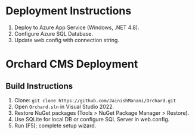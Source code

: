 # Deployment Instructions
1. Deploy to Azure App Service (Windows, .NET 4.8).
2. Configure Azure SQL Database.
3. Update web.config with connection string.

# Orchard CMS Deployment
## Build Instructions
1. Clone: `git clone https://github.com/JainishManani/Orchard.git`
2. Open `Orchard.sln` in Visual Studio 2022.
3. Restore NuGet packages (Tools > NuGet Package Manager > Restore).
4. Use SQLite for local DB or configure SQL Server in web.config.
5. Run (F5); complete setup wizard.